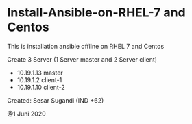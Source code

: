 # Install-Ansible-on-RHEL-7 and Centos

This is  installation ansible offline on RHEL 7 and Centos

Create 3 Server (1 Server master and 2 Server client)
- 10.19.1.13      master
- 10.19.1.2       client-1
- 10.19.1.10      client-2

Created: Sesar Sugandi (IND +62)

@1 Juni 2020
